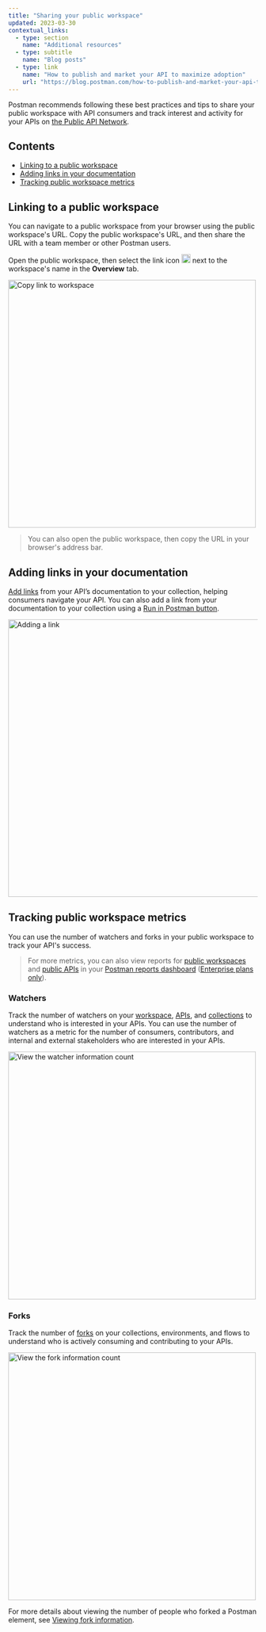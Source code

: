 ```yaml
---
title: "Sharing your public workspace"
updated: 2023-03-30
contextual_links:
  - type: section
    name: "Additional resources"
  - type: subtitle
    name: "Blog posts"
  - type: link
    name: "How to publish and market your API to maximize adoption"
    url: "https://blog.postman.com/how-to-publish-and-market-your-api-to-maximize-adoption/"
---
```


Postman recommends following these best practices and tips to share your public workspace with API consumers and track interest and activity for your APIs on [the Public API Network](/docs/getting-started/exploring-public-api-network/).

## Contents

* [Linking to a public workspace](#linking-to-a-public-workspace)
* [Adding links in your documentation](#adding-links-in-your-documentation)
* [Tracking public workspace metrics](#tracking-public-workspace-metrics)

## Linking to a public workspace

You can navigate to a public workspace from your browser using the public workspace's URL. Copy the public workspace's URL, and then share the URL with a team member or other Postman users.

Open the public workspace, then select the link icon <img alt="Link icon" src="https://assets.postman.com/postman-docs/icon-workspace-link-v9.jpg#icon" width="18px"> next to the workspace's name in the **Overview** tab.

<img alt="Copy link to workspace" src="https://assets.postman.com/postman-docs/copy-workspace-link-v9.jpg" width="500px"/>

> You can also open the public workspace, then copy the URL in your browser's address bar.

## Adding links in your documentation

[Add links](/docs/publishing-your-api/authoring-your-documentation/#adding-links) from your API’s documentation to your collection, helping consumers navigate your API. You can also add a link from your documentation to your collection using a [Run in Postman button](/docs/publishing-your-api/run-in-postman/introduction-run-button/).

<img alt="Adding a link" src="https://assets.postman.com/postman-docs/documentation-link-tool-v9-1.jpg" width="560px">

## Tracking public workspace metrics

You can use the number of watchers and forks in your public workspace to track your API's success.

> For more metrics, you can also view reports for [public workspaces](/docs/reports/content-activity-reports/#public-workspaces) and [public APIs](/docs/reports/content-activity-reports/#public-apis) in your [Postman reports dashboard](https://go.postman.co/reports/overview) ([Enterprise plans only](https://www.postman.com/pricing)).

### Watchers

Track the number of watchers on your [workspace](/docs/collaborating-in-postman/using-workspaces/managing-workspaces/#watching-a-workspace), [APIs](/docs/designing-and-developing-your-api/managing-apis/#watching-apis), and [collections](/docs/collections/using-collections/#watching-a-collection) to understand who is interested in your APIs. You can use the number of watchers as a metric for the number of consumers, contributors, and internal and external stakeholders who are interested in your APIs.

<img alt="View the watcher information count" src="https://assets.postman.com/postman-docs/v10/watch-information-count-v10.jpg" width="500px"/>

### Forks

Track the number of [forks](/docs/collaborating-in-postman/using-version-control/forking-entities/) on your collections, environments, and flows to understand who is actively consuming and contributing to your APIs.

<img alt="View the fork information count" src="https://assets.postman.com/postman-docs/v10/fork-information-count-v10.jpg" width="500px"/>

For more details about viewing the number of people who forked a Postman element, see [Viewing fork information](/docs/collaborating-in-postman/using-version-control/forking-entities/#viewing-fork-information).
